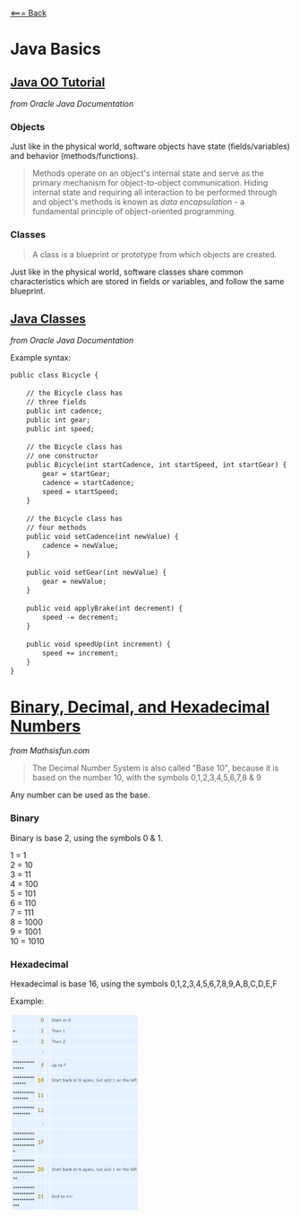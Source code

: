 [<=== Back](/README.md)

# Java Basics

## [Java OO Tutorial](https://docs.oracle.com/javase/tutorial/java/concepts/)
*from Oracle Java Documentation*

### Objects

Just like in the physical world, software objects have state (fields/variables) and behavior (methods/functions). 

> Methods operate on an object's internal state and serve as the primary mechanism for object-to-object communication. Hiding internal state and requiring all interaction to be performed through and object's methods is known as *data encapsulation* - a fundamental principle of object-oriented programming.

### Classes

> A class is a blueprint or prototype from which objects are created.

Just like in the physical world, software classes share common characteristics which are stored in fields or variables, and follow the same blueprint.


## [Java Classes](https://docs.oracle.com/javase/tutorial/java/javaOO/classes.html)
*from Oracle Java Documentation*

Example syntax:

```
public class Bicycle {
        
    // the Bicycle class has
    // three fields
    public int cadence;
    public int gear;
    public int speed;
        
    // the Bicycle class has
    // one constructor
    public Bicycle(int startCadence, int startSpeed, int startGear) {
        gear = startGear;
        cadence = startCadence;
        speed = startSpeed;
    }
        
    // the Bicycle class has
    // four methods
    public void setCadence(int newValue) {
        cadence = newValue;
    }
        
    public void setGear(int newValue) {
        gear = newValue;
    }
        
    public void applyBrake(int decrement) {
        speed -= decrement;
    }
        
    public void speedUp(int increment) {
        speed += increment;
    }       
}
```

# [Binary, Decimal, and Hexadecimal Numbers](https://www.mathsisfun.com/binary-decimal-hexadecimal.html)
*from Mathsisfun.com*

> The Decimal Number System is also called "Base 10", because it is based on the number 10, with the symbols 0,1,2,3,4,5,6,7,8 & 9

Any number can be used as the base.

### Binary

Binary is base 2, using the symbols 0 & 1.

1 = 1   
2 = 10   
3 = 11   
4 = 100   
5 = 101   
6 = 110   
7 = 111   
8 = 1000   
9 = 1001   
10 = 1010   

### Hexadecimal

Hexadecimal is base 16, using the symbols 0,1,2,3,4,5,6,7,8,9,A,B,C,D,E,F

Example:

<img src="img/Hexadecimal.jpg" alt="hexadecimal" height="350"/>
